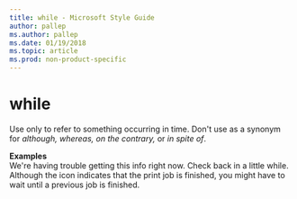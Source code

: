 ```yaml
---
title: while - Microsoft Style Guide
author: pallep
ms.author: pallep
ms.date: 01/19/2018
ms.topic: article
ms.prod: non-product-specific
---
```


# while

Use only to refer to something occurring in time. Don't use as a synonym for *although,* *whereas, on the contrary,* or *in spite of*.

**Examples**  
We're having trouble getting this info right now. Check back in a little while.  
Although the icon indicates that the print job is finished, you might have to wait until a previous job is finished.
